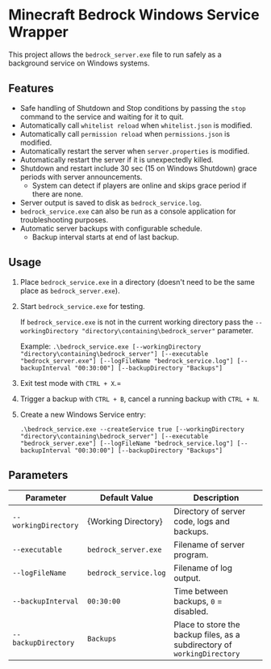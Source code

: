 # Minecraft Bedrock Windows Service Wrapper

This project allows the `bedrock_server.exe` file to run safely as a background service on Windows systems.

## Features

- Safe handling of Shutdown and Stop conditions by passing the `stop` command to the service and waiting for it to quit.
- Automatically call `whitelist reload` when `whitelist.json` is modified.
- Automatically call `permission reload` when `permissions.json` is modified.
- Automatically restart the server when `server.properties` is modified.
- Automatically restart the server if it is unexpectedly killed.
- Shutdown and restart include 30 sec (15 on Windows Shutdown) grace periods with server announcements.
  - System can detect if players are online and skips grace period if there are none.
- Server output is saved to disk as `bedrock_service.log`.
- `bedrock_service.exe` can also be run as a console application for troubleshooting purposes.
- Automatic server backups with configurable schedule.
  - Backup interval starts at end of last backup.

## Usage

1. Place `bedrock_service.exe` in a directory (doesn't need to be the same place as `bedrock_server.exe`).
2. Start `bedrock_service.exe` for testing.
   
   If `bedrock_service.exe` is not in the current working directory pass the `--workingDirectory "directory\containing\bedrock_server"` parameter.

   Example: `.\bedrock_service.exe [--workingDirectory "directory\containing\bedrock_server"] [--executable "bedrock_server.exe"] [--logFileName "bedrock_service.log"] [--backupInterval "00:30:00"] [--backupDirectory "Backups"]`

3. Exit test mode with `CTRL + X`.=
4. Trigger a backup with `CTRL + B`, cancel a running backup with `CTRL + N`.
5. Create a new Windows Service entry:

   `.\bedrock_service.exe --createService true [--workingDirectory "directory\containing\bedrock_server"] [--executable "bedrock_server.exe"] [--logFileName "bedrock_service.log"] [--backupInterval "00:30:00"] [--backupDirectory "Backups"]`
   
## Parameters

| Parameter	           | Default Value         | Description                                                              |
|----------------------|-----------------------|--------------------------------------------------------------------------|
| `--workingDirectory` | {Working Directory}   | Directory of server code, logs and backups.                              |
| `--executable`       | `bedrock_server.exe`  | Filename of server program.	                                          |
| `--logFileName`      | `bedrock_service.log` | Filename of log output.                                                  |
| `--backupInterval`   | `00:30:00`            | Time between backups, `0` = disabled.                                    |
| `--backupDirectory`  | `Backups`             | Place to store the backup files, as a subdirectory of `workingDirectory` |